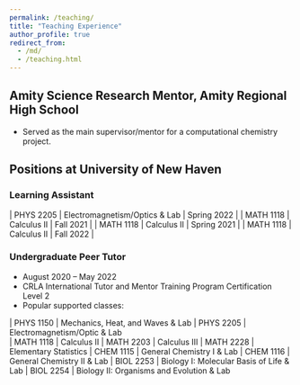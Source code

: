 ```yaml
---
permalink: /teaching/
title: "Teaching Experience"
author_profile: true
redirect_from: 
  - /md/
  - /teaching.html
---
```




## Amity Science Research Mentor, Amity Regional High School
 * Served as the main supervisor/mentor for a computational chemistry project.

## Positions at University of New Haven

### Learning Assistant

 | PHYS 2205    | Electromagnetism/Optics & Lab | Spring 2022 |
 | MATH 1118    | Calculus II                   | Fall   2021 |
 | MATH 1118    | Calculus II                   | Spring 2021 |
 | MATH 1118    | Calculus II                   | Fall   2022 |



### Undergraduate Peer Tutor

 *   August 2020 – May 2022
 *   CRLA International Tutor and Mentor Training Program Certification Level 2
 *   Popular supported classes:

 | PHYS 1150    | Mechanics, Heat, and Waves & Lab
 | PHYS 2205    | Electromagnetism/Optic & Lab                 
 | MATH 1118    | Calculus II
 | MATH 2203    | Calculus III
 | MATH 2228    | Elementary Statistics 
 | CHEM 1115    | General Chemistry I & Lab
 | CHEM 1116    | General Chemistry II & Lab
 | BIOL 2253    | Biology I: Molecular Basis of Life & Lab
 | BIOL 2254    | Biology II: Organisms and Evolution & Lab